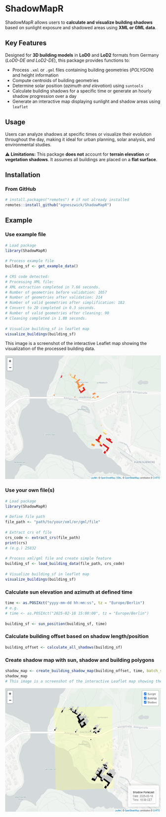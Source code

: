 # ShadowMapR
ShadowMapR allows users to **calculate and visualize building shadows** based on sunlight exposure and shadowed areas using **XML or GML data**.

## Key Features
Designed for **3D building models** in **LoD0** and **LoD2** formats from Germany (*LoD0-DE and LoD2-DE*), this package provides functions to:

- Process `.xml` or `.gml` files containing building geometries (*POLYGON*) and height information
- Compute centroids of building geometries
- Determine solar position (*azimuth and elevation*) using `suntools`
- Calculate building shadows for a specific time or generate an hourly shadow progression over a day
- Generate an interactive map displaying sunlight and shadow areas using `leaflet`

## Usage
Users can analyze shadows at specific times or visualize their evolution throughout the day, making it ideal for urban planning, solar analysis, and environmental studies.

⚠ **Limitations:**
This package **does not** account for **terrain elevation** or **vegetation shadows**. It assumes all buildings are placed on a **flat surface**.


## Installation

### From GitHub 
```r
# install.packages("remotes") # if not already installed
remotes::install_github("agneszwick/ShadowMapR")
```
## Example
### Use example file 
```r
# Load package
library(ShadowMapR)

# Process example file
building_sf <- get_example_data()

# CRS code detected: 
# Processing XML file: 
# XML extraction completed in 7.66 seconds.
# Number of geometries before validation: 1057
# Number of geometries after validation: 214
# Number of valid geometries after simplification: 182
# Convert to 2D completed in 0.3 seconds.
# Number of valid geometries after cleaning: 90
# Cleaning completed in 1.88 seconds.

# Visualize building_sf in leaflet map
visualize_buildings(building_sf)


```
This image is a screenshot of the interactive Leaflet map showing the visualization of the processed building data.

<img src="images/result_visualize_buildings.png" alt="Visualization Example" width="600" height="400">

### Use your own file(s)
```r
# Load package
library(ShadowMapR)

# Define file path
file_path <- "path/to/your/xml/or/gml/file"

# Extract crs of file
crs_code <- extract_crs(file_path)
print(crs)
# (e.g.) 25832 

# Process xml/gml file and create simple feature 
building_sf <- load_building_data(file_path, crs_code)

# Visualize building_sf in leaflet map
visualize_buildings(building_sf)
```

### Calculate sun elevation and azimuth at defined time
```r
time <- as.POSIXct("yyyy-mm-dd hh:mm:ss", tz = "Europe/Berlin")
# e.g.
# time <- as.POSIXct("2025-02-18 15:00:00", tz = "Europe/Berlin")

building_sf <- sun_position(building_sf, time)
```
### Calculate building offset based on shadow length/position
```r
building_offset <- calculate_all_shadows(building_sf)
```

### Create shadow map with sun, shadow and building polygons
```r
shadow_map <- create_building_shadow_map(building_offset, time, batch_size = 100)
shadow_map
# This image is a screenshot of the interactive Leaflet map showing the visualization of the shadow and sunlight areas.
```
<img src="images/shadow_map.png" alt="Visualization Example" width="600" height="400">
